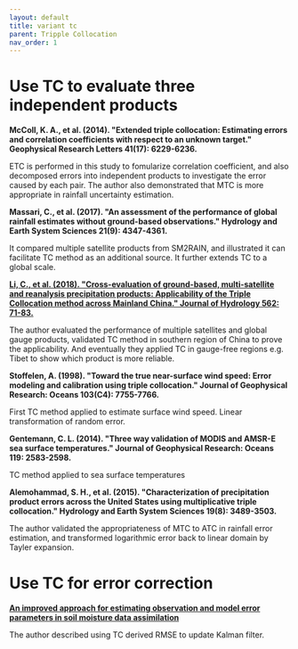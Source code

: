 ```yaml
---
layout: default
title: variant tc
parent: Tripple Collocation
nav_order: 1
---
```


# Use TC to evaluate three independent products

__McColl, K. A., et al. (2014). "Extended triple collocation: Estimating errors and correlation coefficients with respect to an unknown target." Geophysical Research Letters 41(17): 6229-6236.__
	
ETC is performed in this study to fomularize correlation coefficient, and also decomposed errors into independent products to investigate the error caused by each pair. The author
also demonstrated that MTC is more appropriate in rainfall uncertainty estimation.

__Massari, C., et al. (2017). "An assessment of the performance of global rainfall estimates without ground-based observations." Hydrology and Earth System Sciences 21(9): 4347-4361.__

It compared multiple satellite products from SM2RAIN, and illustrated it can facilitate TC method as an additional source. It further extends TC to a global scale.

[__Li, C., et al. (2018). "Cross-evaluation of ground-based, multi-satellite and reanalysis precipitation products: Applicability of the Triple Collocation method across Mainland China." Journal of Hydrology 562: 71-83.__](https://reader.elsevier.com/reader/sd/pii/S0022169418302920?token=BDB2CBB59EE1F0E1634C3632000CB0C5FB58CD7BFD73BB72A061344080F14C322AB434CC66C73B384066F80AAE706031)

The author evaluated the performance of multiple satellites and global gauge products, validated TC method in southern region of China to prove the applicability. And eventually they applied TC in gauge-free regions e.g. Tibet to show which product is more reliable.

__Stoffelen, A. (1998). "Toward the true near-surface wind speed: Error modeling and calibration using triple collocation." Journal of Geophysical Research: Oceans 103(C4): 7755-7766.__

First TC method applied to estimate surface wind speed. Linear transformation of random error.

__Gentemann, C. L. (2014). "Three way validation of MODIS and AMSR-E sea surface temperatures." Journal of Geophysical Research: Oceans 119: 2583-2598.__

TC method applied to sea surface temperatures

__Alemohammad, S. H., et al. (2015). "Characterization of precipitation product errors across the United States using multiplicative triple collocation." Hydrology and Earth System Sciences 19(8): 3489-3503.__

The author validated the appropriateness of MTC to ATC in rainfall error estimation, and transformed logarithmic error back to linear domain by Tayler expansion.

# Use TC for error correction

__[An improved approach for estimating observation and model error parameters in soil moisture data assimilation](https://agupubs.onlinelibrary.wiley.com/doi/pdf/10.1029/2010WR009402)__

The author described using TC derived RMSE to update Kalman filter. 

